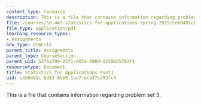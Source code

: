 ```yaml
---
content_type: resource
description: This is a file that contains information regarding problem set 3.
file: /courses/18-443-statistics-for-applications-spring-2015/ceb9491cbd138bb91ac7eca37cd93fc4_MIT18_443S15_Pset3.pdf
file_type: application/pdf
learning_resource_types:
- Assignments
ocw_type: OCWFile
parent_title: Assignments
parent_type: CourseSection
parent_uid: 53f6a709-2571-d03a-f08d-15390d5782f1
resourcetype: Document
title: Statistics for Applications Pset3
uid: ceb9491c-bd13-8bb9-1ac7-eca37cd93fc4
---
```

This is a file that contains information regarding problem set 3.

